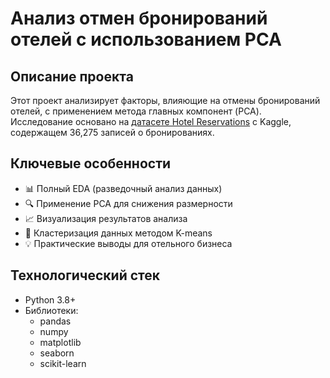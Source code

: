 # Анализ отмен бронирований отелей с использованием PCA

## Описание проекта
Этот проект анализирует факторы, влияющие на отмены бронирований отелей, с применением метода главных компонент (PCA). Исследование основано на [датасете Hotel Reservations](https://www.kaggle.com/datasets/ahsan81/hotel-reservations-classification-dataset) с Kaggle, содержащем 36,275 записей о бронированиях.

## Ключевые особенности
- 📊 Полный EDA (разведочный анализ данных)
- 🔍 Применение PCA для снижения размерности
- 📈 Визуализация результатов анализа
- 🤖 Кластеризация данных методом K-means
- 💡 Практические выводы для отельного бизнеса

## Технологический стек
- Python 3.8+
- Библиотеки:
  - pandas
  - numpy
  - matplotlib
  - seaborn
  - scikit-learn
